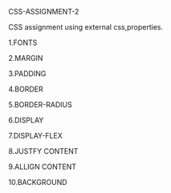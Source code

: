 CSS-ASSIGNMENT-2

CSS assignment using external css,properties.

1.FONTS

2.MARGIN

3.PADDING

4.BORDER

5.BORDER-RADIUS

6.DISPLAY

7.DISPLAY-FLEX

8.JUSTFY CONTENT

9.ALLIGN CONTENT

10.BACKGROUND


